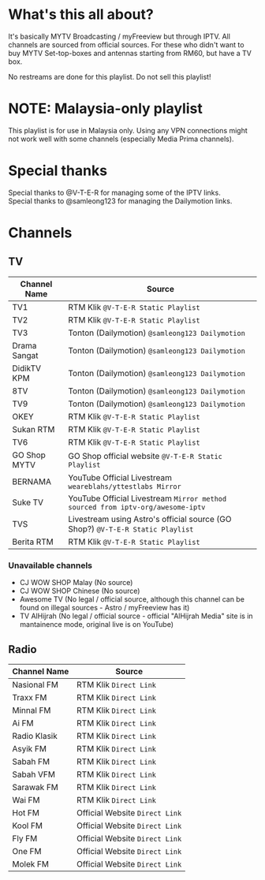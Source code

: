 # What's this all about?
It's basically MYTV Broadcasting / myFreeview but through IPTV. All channels are sourced from official sources. For these who didn't want to buy MYTV Set-top-boxes and antennas starting from RM60, but have a TV box.  
  
No restreams are done for this playlist. Do not sell this playlist!

# NOTE: Malaysia-only playlist
This playlist is for use in Malaysia only. Using any VPN connections might not work well with some channels (especially Media Prima channels).

# Special thanks
Special thanks to @V-T-E-R for managing some of the IPTV links.  
Special thanks to @samleong123 for managing the Dailymotion links.

# Channels
## TV
| Channel Name | Source |
|--|--|
| TV1 | RTM Klik `@V-T-E-R Static Playlist` |
| TV2 | RTM Klik `@V-T-E-R Static Playlist` |
| TV3 | Tonton (Dailymotion) `@samleong123 Dailymotion` |
| Drama Sangat | Tonton (Dailymotion) `@samleong123 Dailymotion` |
| DidikTV KPM | Tonton (Dailymotion) `@samleong123 Dailymotion` |
| 8TV | Tonton (Dailymotion) `@samleong123 Dailymotion` |
| TV9 | Tonton (Dailymotion) `@samleong123 Dailymotion` |
| OKEY | RTM Klik `@V-T-E-R Static Playlist` |
| Sukan RTM | RTM Klik `@V-T-E-R Static Playlist` |
| TV6 | RTM Klik `@V-T-E-R Static Playlist` |
| GO Shop MYTV | GO Shop official website `@V-T-E-R Static Playlist` |
| BERNAMA | YouTube Official Livestream `weareblahs/yttestlabs Mirror` |
| Suke TV | YouTube Official Livestream `Mirror method sourced from iptv-org/awesome-iptv` | 
| TVS | Livestream using Astro's official source (GO Shop?) `@V-T-E-R Static Playlist` |
| Berita RTM | RTM Klik `@V-T-E-R Static Playlist` |
### Unavailable channels
 - CJ WOW SHOP Malay (No source)
 - CJ WOW SHOP Chinese (No source)
 - Awesome TV (No legal / official source, although this channel can be found on illegal sources - Astro / myFreeview has it)
 - TV AlHijrah (No legal / official source - official "AlHijrah Media" site is in mantainence mode, original live is on YouTube)

## Radio
| Channel Name | Source |
|--|--|
| Nasional FM | RTM Klik `Direct Link` |
| Traxx FM | RTM Klik `Direct Link` |
| Minnal FM | RTM Klik `Direct Link` |
| Ai FM | RTM Klik `Direct Link` |
| Radio Klasik | RTM Klik `Direct Link` |
| Asyik FM | RTM Klik `Direct Link` |
| Sabah FM | RTM Klik `Direct Link` |
| Sabah VFM | RTM Klik `Direct Link` |
| Sarawak FM | RTM Klik `Direct Link` |
| Wai FM | RTM Klik `Direct Link` |
| Hot FM | Official Website `Direct Link` |
| Kool FM | Official Website `Direct Link` |
| Fly FM | Official Website `Direct Link` |
| One FM | Official Website `Direct Link` |
| Molek FM | Official Website `Direct Link` |
